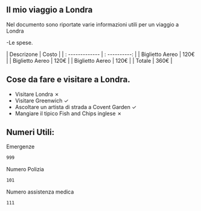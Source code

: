 ## Il mio viaggio a Londra

Nel documento sono riportate varie informazioni utili per un viaggio a Londra

-Le spese.

| Descrizone | Costo |
| : ------------- | : ----------: |
| Biglietto Aereo | 120€ |
| Biglietto Aereo | 120€ |
| Biglietto Aereo | 120€ |
| Totale | 360€ |

## Cose da fare e visitare a Londra.
- Visitare Londra ✗
- Visitare Greenwich ✓
- Ascoltare un artista di strada a Covent Garden ✓
- Mangiare il tipico Fish and Chips inglese ✗

## Numeri Utili:

Emergenze
```sh
999
```
Numero Polizia
```sh
101 
```
Numero assistenza medica
```sh
111
```



